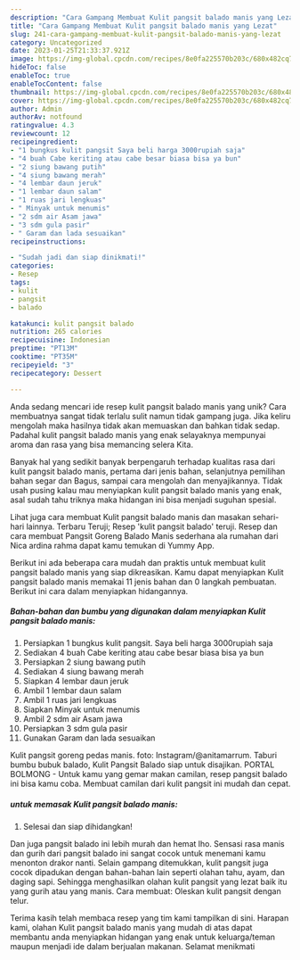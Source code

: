 ```yaml
---
description: "Cara Gampang Membuat Kulit pangsit balado manis yang Lezat"
title: "Cara Gampang Membuat Kulit pangsit balado manis yang Lezat"
slug: 241-cara-gampang-membuat-kulit-pangsit-balado-manis-yang-lezat
category: Uncategorized
date: 2023-01-25T21:33:37.921Z
image: https://img-global.cpcdn.com/recipes/8e0fa225570b203c/680x482cq70/kulit-pangsit-balado-manis-foto-resep-utama.jpg
hideToc: false
enableToc: true
enableTocContent: false
thumbnail: https://img-global.cpcdn.com/recipes/8e0fa225570b203c/680x482cq70/kulit-pangsit-balado-manis-foto-resep-utama.jpg
cover: https://img-global.cpcdn.com/recipes/8e0fa225570b203c/680x482cq70/kulit-pangsit-balado-manis-foto-resep-utama.jpg
author: Admin
authorAv: notfound
ratingvalue: 4.3
reviewcount: 12
recipeingredient:
- "1 bungkus kulit pangsit Saya beli harga 3000rupiah saja"
- "4 buah Cabe keriting atau cabe besar biasa bisa ya bun"
- "2 siung bawang putih"
- "4 siung bawang merah"
- "4 lembar daun jeruk"
- "1 lembar daun salam"
- "1 ruas jari lengkuas"
- " Minyak untuk menumis"
- "2 sdm air Asam jawa"
- "3 sdm gula pasir"
- " Garam dan lada sesuaikan"
recipeinstructions:

- "Sudah jadi dan siap dinikmati!"
categories:
- Resep
tags:
- kulit
- pangsit
- balado

katakunci: kulit pangsit balado 
nutrition: 265 calories
recipecuisine: Indonesian
preptime: "PT13M"
cooktime: "PT35M"
recipeyield: "3"
recipecategory: Dessert

---
```





Anda sedang mencari ide resep kulit pangsit balado manis yang unik? Cara membuatnya sangat tidak terlalu sulit namun tidak gampang juga. Jika keliru mengolah maka hasilnya tidak akan memuaskan dan bahkan tidak sedap. Padahal kulit pangsit balado manis yang enak selayaknya mempunyai aroma dan rasa yang bisa memancing selera Kita.





Banyak hal yang sedikit banyak berpengaruh terhadap kualitas rasa dari kulit pangsit balado manis, pertama dari jenis bahan, selanjutnya pemilihan bahan segar dan Bagus, sampai cara mengolah dan menyajikannya. Tidak usah pusing kalau mau menyiapkan kulit pangsit balado manis yang enak,      asal sudah tahu triknya maka hidangan ini bisa menjadi suguhan spesial.














Lihat juga cara membuat Kulit pangsit balado manis dan masakan sehari-hari lainnya. Terbaru Teruji; Resep &#39;kulit pangsit balado&#39; teruji. Resep dan cara membuat Pangsit Goreng Balado Manis sederhana ala rumahan dari Nica ardina rahma dapat kamu temukan di Yummy App.






Berikut ini ada beberapa cara mudah dan praktis untuk membuat kulit pangsit balado manis yang siap dikreasikan. Kamu dapat menyiapkan Kulit pangsit balado manis memakai 11 jenis bahan dan 0 langkah pembuatan. Berikut ini cara dalam menyiapkan hidangannya.

<!--inarticleads1-->

##### Bahan-bahan dan bumbu yang digunakan dalam menyiapkan Kulit pangsit balado manis:

1. Persiapkan 1 bungkus kulit pangsit. Saya beli harga 3000rupiah saja
1. Sediakan 4 buah Cabe keriting atau cabe besar biasa bisa ya bun
1. Persiapkan 2 siung bawang putih
1. Sediakan 4 siung bawang merah
1. Siapkan 4 lembar daun jeruk
1. Ambil 1 lembar daun salam
1. Ambil 1 ruas jari lengkuas
1. Siapkan  Minyak untuk menumis
1. Ambil 2 sdm air Asam jawa
1. Persiapkan 3 sdm gula pasir
1. Gunakan  Garam dan lada sesuaikan


Kulit pangsit goreng pedas manis. foto: Instagram/@anitamarrum. Taburi bumbu bubuk balado, Kulit Pangsit Balado siap untuk disajikan. PORTAL BOLMONG - Untuk kamu yang gemar makan camilan, resep pangsit balado ini bisa kamu coba. Membuat camilan dari kulit pangsit ini mudah dan cepat. 

<!--inarticleads2-->

#####  untuk memasak Kulit pangsit balado manis:


1. Selesai dan siap dihidangkan!

Dan juga pangsit balado ini lebih murah dan hemat lho. Sensasi rasa manis dan gurih dari pangsit balado ini sangat cocok untuk menemani kamu menonton drakor nanti. Selain gampang ditemukkan, kulit pangsit juga cocok dipadukan dengan bahan-bahan lain seperti olahan tahu, ayam, dan daging sapi. Sehingga menghasilkan olahan kulit pangsit yang lezat baik itu yang gurih atau yang manis. Cara membuat: Oleskan kulit pangsit dengan telur. 

Terima kasih telah membaca resep yang tim kami tampilkan di sini. Harapan kami, olahan Kulit pangsit balado manis yang mudah di atas dapat membantu anda menyiapkan hidangan yang enak untuk keluarga/teman maupun menjadi ide dalam berjualan makanan. Selamat menikmati
